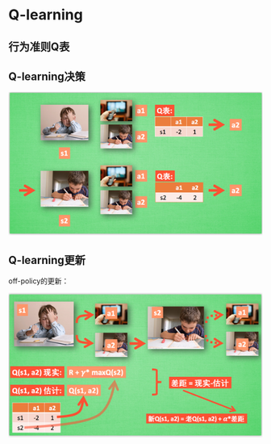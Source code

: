 # Q-learning

## 行为准则Q表





## Q-learning决策

![image-20220110201352454](images/image-20220110201352454.png)

## Q-learning更新

off-policy的更新：

![image-20220110202324110](images/image-20220110202324110.png)

